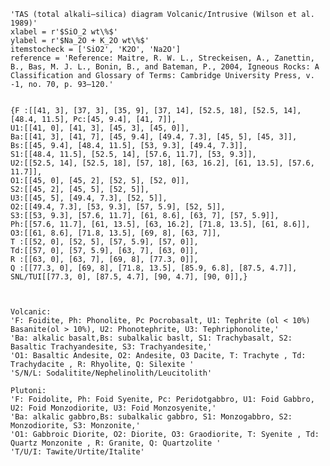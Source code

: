     'TAS (total alkali–silica) diagram Volcanic/Intrusive (Wilson et al. 1989)'
    xlabel = r'$SiO_2 wt\%$'
    ylabel = r'$Na_2O + K_2O wt\%$'
    itemstocheck = ['SiO2', 'K2O', 'Na2O']
    reference = 'Reference: Maitre, R. W. L., Streckeisen, A., Zanettin, B., Bas, M. J. L., Bonin, B., and Bateman, P., 2004, Igneous Rocks: A Classification and Glossary of Terms: Cambridge University Press, v. -1, no. 70, p. 93–120.'
     
     
    {F :[[41, 3], [37, 3], [35, 9], [37, 14], [52.5, 18], [52.5, 14], [48.4, 11.5], Pc:[45, 9.4], [41, 7]],
    U1:[[41, 0], [41, 3], [45, 3], [45, 0]],
    Ba:[[41, 3], [41, 7], [45, 9.4], [49.4, 7.3], [45, 5], [45, 3]],
    Bs:[[45, 9.4], [48.4, 11.5], [53, 9.3], [49.4, 7.3]],
    S1:[[48.4, 11.5], [52.5, 14], [57.6, 11.7], [53, 9.3]],
    U2:[[52.5, 14], [52.5, 18], [57, 18], [63, 16.2], [61, 13.5], [57.6, 11.7]],
    O1:[[45, 0], [45, 2], [52, 5], [52, 0]],
    S2:[[45, 2], [45, 5], [52, 5]],
    U3:[[45, 5], [49.4, 7.3], [52, 5]],
    O2:[[49.4, 7.3], [53, 9.3], [57, 5.9], [52, 5]],
    S3:[[53, 9.3], [57.6, 11.7], [61, 8.6], [63, 7], [57, 5.9]],
    Ph:[[57.6, 11.7], [61, 13.5], [63, 16.2], [71.8, 13.5], [61, 8.6]],
    O3:[[61, 8.6], [71.8, 13.5], [69, 8], [63, 7]],
    T :[[52, 0], [52, 5], [57, 5.9], [57, 0]],
    Td:[[57, 0], [57, 5.9], [63, 7], [63, 0]],
    R :[[63, 0], [63, 7], [69, 8], [77.3, 0]],
    Q :[[77.3, 0], [69, 8], [71.8, 13.5], [85.9, 6.8], [87.5, 4.7]],
    SNL/TUI[[77.3, 0], [87.5, 4.7], [90, 4.7], [90, 0]],}
     
     
     
    Volcanic:
    'F: Foidite, Ph: Phonolite, Pc Pocrobasalt, U1: Tephrite (ol < 10%) Basanite(ol > 10%), U2: Phonotephrite, U3: Tephriphonolite,'
    'Ba: alkalic basalt,Bs: subalkalic baslt, S1: Trachybasalt, S2: Basaltic Trachyandesite, S3: Trachyandesite,'
    'O1: Basaltic Andesite, O2: Andesite, O3 Dacite, T: Trachyte , Td: Trachydacite , R: Rhyolite, Q: Silexite '
    'S/N/L: Sodalitite/Nephelinolith/Leucitolith'
     
    Plutoni:
    'F: Foidolite, Ph: Foid Syenite, Pc: Peridotgabbro, U1: Foid Gabbro, U2: Foid Monzodiorite, U3: Foid Monzosyenite,'
    'Ba: alkalic gabbro,Bs: subalkalic gabbro, S1: Monzogabbro, S2: Monzodiorite, S3: Monzonite,'
    'O1: Gabbroic Diorite, O2: Diorite, O3: Graodiorite, T: Syenite , Td: Quartz Monzonite , R: Granite, Q: Quartzolite '
    'T/U/I: Tawite/Urtite/Italite'

